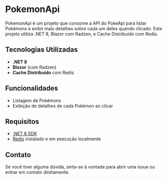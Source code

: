 # PokemonApi

PokemonApi é um projeto que consome a API do PokeApi para listar Pokémons e exibir mais detalhes sobre cada um deles quando clicado. Este projeto utiliza .NET 8, Blazor com Radzen, e Cache Distribuído com Redis.

## Tecnologias Utilizadas

- **.NET 8**
- **Blazor** (com Radzen)
- **Cache Distribuído** com Redis

## Funcionalidades

- Listagem de Pokémons
- Exibição de detalhes de cada Pokémon ao clicar

## Requisitos

- [.NET 8 SDK](https://dotnet.microsoft.com/download/dotnet/8.0)
- [Redis](https://redis.io/download) instalado e em execução localmente

## Contato

Se você tiver alguma dúvida, sinta-se à vontade para abrir uma issue ou entrar em contato diretamente.
